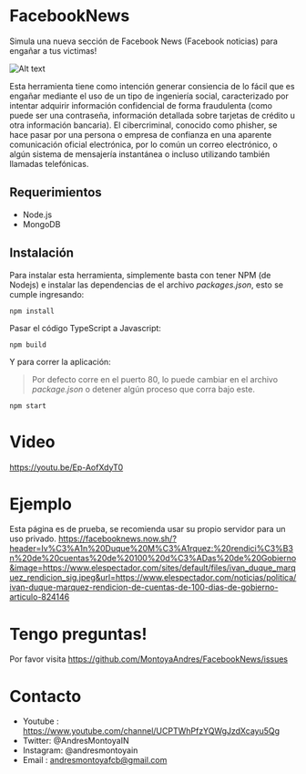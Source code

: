 # FacebookNews
Simula una nueva sección de Facebook News (Facebook noticias) para engañar a tus victimas!

![Alt text](https://i.imgur.com/jy9I439.png "FacebookNews")

Esta herramienta tiene como intención generar consiencia de lo fácil que es engañar mediante el uso de un tipo de ingeniería social, caracterizado por intentar adquirir información confidencial de forma fraudulenta (como puede ser una contraseña, información detallada sobre tarjetas de crédito u otra información bancaria). El cibercriminal, conocido como phisher, se hace pasar por una persona o empresa de confianza en una aparente comunicación oficial electrónica, por lo común un correo electrónico, o algún sistema de mensajería instantánea o incluso utilizando también llamadas telefónicas.

## Requerimientos
- Node.js
- MongoDB

## Instalación
Para instalar esta herramienta, simplemente basta con tener NPM (de Nodejs) e instalar las dependencias de el archivo *packages.json*, esto se cumple ingresando:

```
npm install
```

Pasar el código TypeScript a Javascript:

```
npm build
```

Y para correr la aplicación:

> Por defecto corre en el puerto 80, lo puede cambiar en el archivo *package.json* o detener algún proceso que corra bajo este.

```
npm start
```

# Video
https://youtu.be/Ep-AofXdyT0

# Ejemplo
Esta página es de prueba, se recomienda usar su propio servidor para un uso privado.
https://facebooknews.now.sh/?header=Iv%C3%A1n%20Duque%20M%C3%A1rquez:%20rendici%C3%B3n%20de%20cuentas%20de%20100%20d%C3%ADas%20de%20Gobierno&image=https://www.elespectador.com/sites/default/files/ivan_duque_marquez_rendicion_sig.jpeg&url=https://www.elespectador.com/noticias/politica/ivan-duque-marquez-rendicion-de-cuentas-de-100-dias-de-gobierno-articulo-824146

# Tengo preguntas!
Por favor visita https://github.com/MontoyaAndres/FacebookNews/issues

# Contacto
- Youtube : https://www.youtube.com/channel/UCPTWhPfzYQWgJzdXcayu5Qg
- Twitter: @AndresMontoyaIN
- Instagram: @andresmontoyain
- Email : andresmontoyafcb@gmail.com
